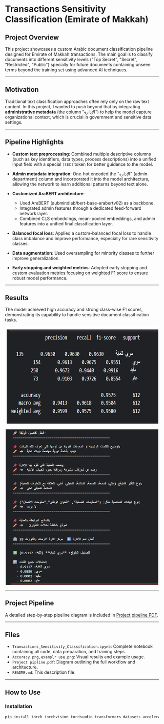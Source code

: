 # Transactions Sensitivity Classification (Emirate of Makkah)

## Project Overview

This project showcases a custom Arabic document classification pipeline designed for Emirate of Makkah transactions. The main goal is to classify documents into different sensitivity levels ("Top Secret", "Secret", "Restricted", "Public") specially for future documents containing unseen terms beyond the training set using advanced AI techniques.

---

## Motivation

Traditional text classification approaches often rely only on the raw text content. In this project, I wanted to push beyond that by integrating **administrative metadata** (the column "الإدارة") to help the model capture organizational context, which is crucial in government and sensitive data settings.

---

## Pipeline Highlights

- **Custom text preprocessing**: Combined multiple descriptive columns (such as key identifiers, data types, process descriptions) into a unified input field with a special `[SEC]` token for better guidance to the model.

- **Admin metadata integration**: One-hot encoded the "الإدارة" (admin department) column and incorporated it into the model architecture, allowing the network to learn additional patterns beyond text alone.

- **Customized AraBERT architecture**: 
  - Used AraBERT (aubmindlab/bert-base-arabertv02) as a backbone.
  - Integrated admin features through a dedicated feed-forward network layer.
  - Combined CLS embeddings, mean-pooled embeddings, and admin features into a unified final classification layer.

- **Balanced focal loss**: Applied a custom-balanced focal loss to handle class imbalance and improve performance, especially for rare sensitivity classes.

- **Data augmentation**: Used oversampling for minority classes to further improve generalization.

- **Early stopping and weighted metrics**: Adopted early stopping and custom evaluation metrics focusing on weighted F1 score to ensure robust model performance.

---

## Results

The model achieved high accuracy and strong class-wise F1 scores, demonstrating its capability to handle sensitive document classification tasks.

<p align="center">
  <img src="Accuracy.png" alt="Accuracy Chart" width="500"/>
</p>

<p align="center">
  <img src="examplr use.png" alt="Example Usage" width="500"/>
</p>

---

## Project Pipeline

A detailed step-by-step pipeline diagram is included in [Project pipeline PDF](Project%20pipline.pdf).  

---

## Files

- `Transactions_Sensitivity_Classification.ipynb`: Complete notebook containing all code, data preparation, and training steps.
- `Accuracy.png`, `examplr use.png`: Visual results and example usage.
- `Project pipline.pdf`: Diagram outlining the full workflow and architecture.
- `README.md`: This description file.

---

## How to Use

### Installation

```bash
pip install torch torchvision torchaudio transformers datasets accelerate peft evaluate scikit-learn sentencepiece
